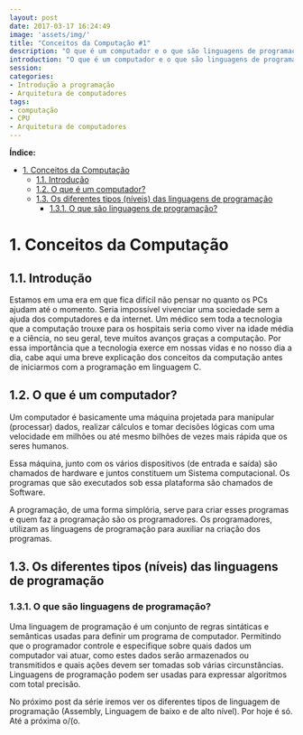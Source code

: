 ```yaml
---
layout: post
date: 2017-03-17 16:24:49
image: 'assets/img/'
title: "Conceitos da Computação #1"
description: "O que é um computador e o que são linguagens de programação"
introduction: "O que é um computador e o que são linguagens de programação"
session:
categories:
- Introdução a programação
- Arquitetura de computadores
tags:
- computação
- CPU
- Arquitetura de computadores
---
```


**Índice:**
<!-- TOC -->

- [1. Conceitos da Computação](#1-conceitos-da-computação)
    - [1.1. Introdução](#11-introdução)
    - [1.2. O que é um computador?](#12-o-que-é-um-computador)
    - [1.3. Os diferentes tipos (níveis) das linguagens de programação](#13-os-diferentes-tipos-níveis-das-linguagens-de-programação)
        - [1.3.1. O que são linguagens de programação?](#131-o-que-são-linguagens-de-programação)

<!-- /TOC -->
# 1. Conceitos da Computação
## 1.1. Introdução
Estamos em uma era em que fica difícil não pensar no quanto os PCs ajudam até o momento. Seria impossível vivenciar uma sociedade sem a ajuda dos computadores e da internet. Um médico sem toda a tecnologia que a computação trouxe para os hospitais seria como viver na idade média e a ciência, no seu geral, teve muitos avanços graças a computação. Por essa importância que a tecnologia exerce em nossas vidas e no nosso dia a dia, cabe aqui uma breve explicação dos conceitos da computação antes de iniciarmos com a programação em linguagem C.

## 1.2. O que é um computador?
Um computador é basicamente uma máquina projetada para manipular (processar) dados, realizar cálculos e tomar decisões lógicas com uma velocidade em milhões ou até mesmo bilhões de vezes mais rápida que os seres humanos.

Essa máquina, junto com os vários dispositivos (de entrada e saída) são chamados de hardware e juntos constituem um Sistema computacional. Os programas que são executados sob essa plataforma são chamados de Software.

A programação, de uma forma simplória, serve para criar esses programas e quem faz a programação são os programadores. Os programadores, utilizam as linguagens de programação para auxiliar na criação dos programas.

## 1.3. Os diferentes tipos (níveis) das linguagens de programação
### 1.3.1. O que são linguagens de programação?
Uma linguagem de programação é um conjunto de regras sintáticas e semânticas usadas para definir um programa de computador. Permitindo que o programador controle e especifique sobre quais dados um computador vai atuar, como estes dados serão armazenados ou transmitidos e quais ações devem ser tomadas sob várias circunstâncias. Linguagens de programação podem ser usadas para expressar algoritmos com total precisão.

No próximo post da série iremos ver os diferentes tipos de linguagem de programação (Assembly, Linguagem de baixo e de alto nível). Por hoje é só. Até a próxima o/(o.